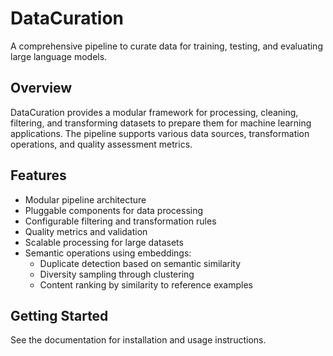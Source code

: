 # DataCuration

A comprehensive pipeline to curate data for training, testing, and evaluating large language models.

## Overview

DataCuration provides a modular framework for processing, cleaning, filtering, and transforming datasets to prepare them for machine learning applications. The pipeline supports various data sources, transformation operations, and quality assessment metrics.

## Features

- Modular pipeline architecture
- Pluggable components for data processing
- Configurable filtering and transformation rules
- Quality metrics and validation
- Scalable processing for large datasets
- Semantic operations using embeddings:
  - Duplicate detection based on semantic similarity
  - Diversity sampling through clustering
  - Content ranking by similarity to reference examples

## Getting Started

See the documentation for installation and usage instructions.

